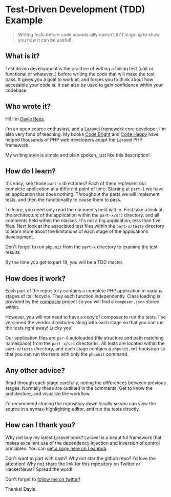 # Test-Driven Development (TDD) Example

> Writing tests before code sounds silly doesn't it? I'm going to show you how it can be useful!

## What is it?

Test driven development is the practice of writing a failing test (unit or functional or whatever..) before writing the code that will make the test pass. It gives you a goal to work at, and forces you to think about how accessible your code is. It can also be used to gain confidence within your codebase.

## Who wrote it?

Hi! I'm [Dayle Rees](http://daylerees.com).

I'm an open source enthusiast, and a [Laravel framework](http://laravel.com) core developer. I'm also very fond of teaching. My books [Code Bright](http://leanpub.com/codebright) and [Code Happy](http://leanpub.com/codehappy) have helped thousands of PHP web developers adopt the Laravel PHP framework.

My writing style is simple and plain spoken, just like this description!

## How do I learn?

It's easy, see those `part-x` directories? Each of them represent our complete application at a different point of time. Starting at `part-1` we have an application that does nothing. Throughout the parts we will implement tests, and then the functionality to cause them to pass.

To learn, you need only read the comments held within. First take a look at the architecture of the application within the `part-x/src` directory, and all comments held within the classes. It's not a big application, less than five files. Next look at the associated test files within the `part-x/tests` directory to learn more about the limitations of each stage of the applications development.

Don't forget to run `phpunit` from the `part-x` directory to examine the test results.

By the time you get to part 19, you will be a TDD master.

## How does it work?

Each part of the repository contains a complete PHP application in various stages of its lifecycle. They each function independently. Class loading is provided by the [composer](http://getcomposer.org/) project so you will find a `composer.json` stored within.

However, you will not need to have a copy of composer to run the tests. I've versioned the vendor directories along with each stage so that you can run the tests right away! Lucky you!

Our application files are `psr-0` autoloaded (file structure and path matching namespace) from the `part-x/src` directories. All tests are located within the `part-x/tests` directory, and each stage contains a `phpunit.xml` bootstrap so that you can run the tests with only the `phpunit` command.

## Any other advice?

Read through each stage carefully, noting the differences between previous stages. Normally these are outlined in the comments. Get to know the architecture, and visualize the workflow.

I'd recommend cloning the repository down locally so you can view the source in a syntax-highlighting editor, and run the tests directly.

## How can I thank you?

Why not buy my latest Laravel book? Laravel is a beautiful framework that makes excellent use of the dependency injection and inversion of control principles. You can [get a copy here on Leanpub](http://leanpub.com/codebright).

Don't want to part with cash? Why not star the github repo? I'd love the attention! Why not share the link for this repository on Twitter or HackerNews? Spread the word!

Don't forget to [follow me on twitter](https://twitter.com/daylerees)!

Thanks!
Dayle.
